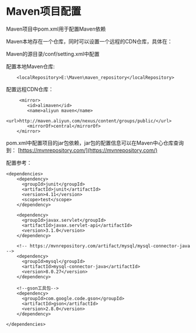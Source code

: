 # Maven项目配置

Maven项目中pom.xml用于配置Maven依赖  

Maven本地存在一个仓库，同时可以设置一个远程的CDN仓库，具体在：  

Maven的源目录/conf/setting.xml中配置

配置本地Maven仓库:

```
	<localRepository>E:\Maven\maven_repository</localRepository>
```

配置远程CDN仓库：

```
	 <mirror>
		<id>alimaven</id>
		<name>aliyun maven</name>
		<url>http://maven.aliyun.com/nexus/content/groups/public/</url>
		<mirrorOf>central</mirrorOf>
	</mirror>
```

pom.xml中配置项目的jar包依赖，jar包的配置信息可以在Maven中心仓库查询到：
[https://mvnrepository.com/](https://mvnrepository.com/)  


配置参考： 
```
<dependencies>
    <dependency>
      <groupId>junit</groupId>
      <artifactId>junit</artifactId>
      <version>4.11</version>
      <scope>test</scope>
    </dependency>

    <dependency>
      <groupId>javax.servlet</groupId>
      <artifactId>javax.servlet-api</artifactId>
      <version>3.1.0</version>
    </dependency>

    <!-- https://mvnrepository.com/artifact/mysql/mysql-connector-java -->
    <dependency>
      <groupId>mysql</groupId>
      <artifactId>mysql-connector-java</artifactId>
      <version>8.0.27</version>
    </dependency>

    <!--gson工具包-->
    <dependency>
      <groupId>com.google.code.gson</groupId>
      <artifactId>gson</artifactId>
      <version>2.8.0</version>
    </dependency>

</dependencies>
```
